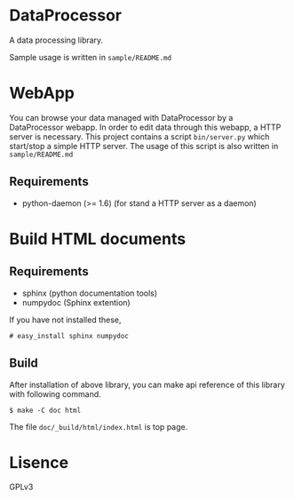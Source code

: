 DataProcessor
=============

A data processing library.

Sample usage is written in `sample/README.md`

WebApp
======
You can browse your data managed with DataProcessor by a DataProcessor webapp.
In order to edit data through this webapp, a HTTP server is necessary.
This project contains a script `bin/server.py` which start/stop a simple HTTP server.
The usage of this script is also written in `sample/README.md`

Requirements
------------

- python-daemon (>= 1.6) (for stand a HTTP server as a daemon)


Build HTML documents
====================
Requirements
------------
- sphinx (python documentation tools)
- numpydoc (Sphinx extention)

If you have not installed these,

    # easy_install sphinx numpydoc

Build
-----
After installation of above library,
you can make api reference of this library with following command.

    $ make -C doc html

The file `doc/_build/html/index.html` is top page.


Lisence
==========
GPLv3
